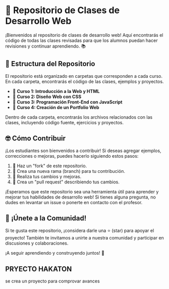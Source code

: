 # 🚀 Repositorio de Clases de Desarrollo Web

¡Bienvenidos al repositorio de clases de desarrollo web! Aquí encontrarás el código de todas las clases revisadas para que los alumnos puedan hacer revisiones y continuar aprendiendo. 📚

## 📂 Estructura del Repositorio

El repositorio está organizado en carpetas que corresponden a cada curso. En cada carpeta, encontrarás el código de las clases, ejemplos y proyectos.

- 📁 **Curso 1: Introducción a la Web y HTML**
- 📁 **Curso 2: Diseño Web con CSS**
- 📁 **Curso 3: Programación Front-End con JavaScript**
- 📁 **Curso 4: Creación de un Portfolio Web**

Dentro de cada carpeta, encontrarás los archivos relacionados con las clases, incluyendo código fuente, ejercicios y proyectos.

## 🤓 Cómo Contribuir

¡Los estudiantes son bienvenidos a contribuir! Si deseas agregar ejemplos, correcciones o mejoras, puedes hacerlo siguiendo estos pasos:

1. 🍴 Haz un "fork" de este repositorio.
2. 🌿 Crea una nueva rama (branch) para tu contribución.
3. 📝 Realiza tus cambios y mejoras.
4. 💬 Crea un "pull request" describiendo tus cambios.

¡Esperamos que este repositorio sea una herramienta útil para aprender y mejorar tus habilidades de desarrollo web! Si tienes alguna pregunta, no dudes en levantar un issue o ponerte en contacto con el profesor.

## 📣 ¡Únete a la Comunidad!

Si te gusta este repositorio, ¡considera darle una ⭐ (star) para apoyar el proyecto! También te invitamos a unirte a nuestra comunidad y participar en discusiones y colaboraciones.

¡A seguir aprendiendo y construyendo juntos! 🌟

## PRYECTO HAKATON

se crea un proyecto para comprovar avances 
